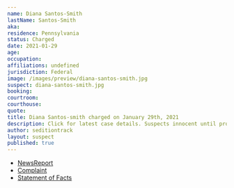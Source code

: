 ```yaml
---
name: Diana Santos-Smith
lastName: Santos-Smith
aka:
residence: Pennsylvania
status: Charged
date: 2021-01-29
age:
occupation:
affiliations: undefined
jurisdiction: Federal
image: /images/preview/diana-santos-smith.jpg
suspect: diana-santos-smith.jpg
booking:
courtroom:
courthouse:
quote:
title: Diana Santos-smith charged on January 29th, 2021
description: Click for latest case details. Suspects innocent until proven guilty.
author: seditiontrack
layout: suspect
published: true
---
```

- [NewsReport](https://www.mcall.com/news/police/mc-nws-pennsylvania-women-charged-in-capitol-siege-20210130-zsgjdrfdibgpboyuatcphtlaxq-story.html)
- [Complaint](https://www.justice.gov/opa/page/file/1362581/download)
- [Statement of Facts](https://www.justice.gov/opa/page/file/1362581/download)
